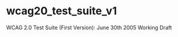 wcag20_test_suite_v1
====================

WCAG 2.0 Test Suite (First Version): June 30th 2005 Working Draft
